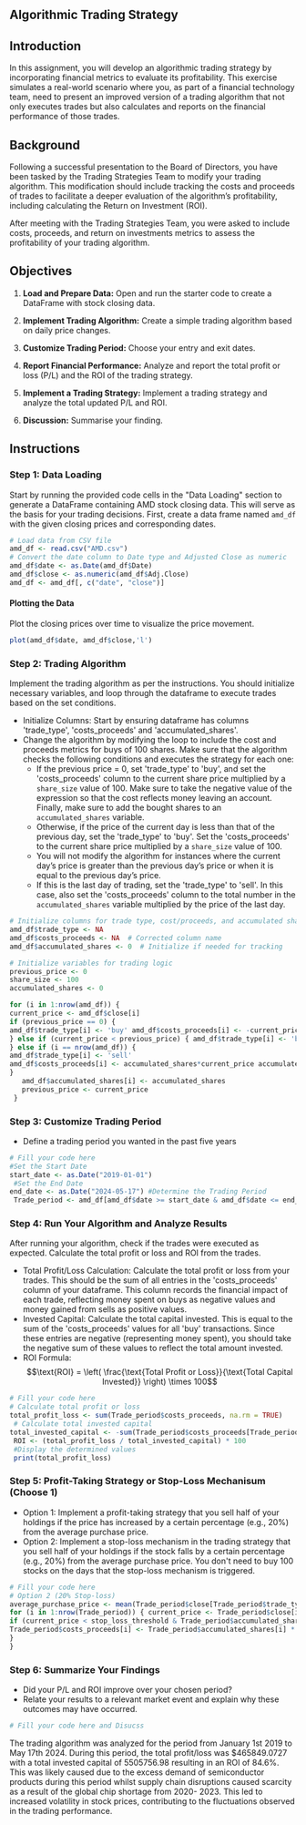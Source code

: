 
## Algorithmic Trading Strategy

## Introduction

In this assignment, you will develop an algorithmic trading strategy by incorporating financial metrics to evaluate its profitability. This exercise simulates a real-world scenario where you, as part of a financial technology team, need to present an improved version of a trading algorithm that not only executes trades but also calculates and reports on the financial performance of those trades.

## Background

Following a successful presentation to the Board of Directors, you have been tasked by the Trading Strategies Team to modify your trading algorithm. This modification should include tracking the costs and proceeds of trades to facilitate a deeper evaluation of the algorithm’s profitability, including calculating the Return on Investment (ROI).

After meeting with the Trading Strategies Team, you were asked to include costs, proceeds, and return on investments metrics to assess the profitability of your trading algorithm.

## Objectives

1. **Load and Prepare Data:** Open and run the starter code to create a DataFrame with stock closing data.

2. **Implement Trading Algorithm:** Create a simple trading algorithm based on daily price changes.

3. **Customize Trading Period:** Choose your entry and exit dates.

4. **Report Financial Performance:** Analyze and report the total profit or loss (P/L) and the ROI of the trading strategy.

5. **Implement a Trading Strategy:** Implement a trading strategy and analyze the total updated P/L and ROI. 

6. **Discussion:** Summarise your finding.


## Instructions

### Step 1: Data Loading

Start by running the provided code cells in the "Data Loading" section to generate a DataFrame containing AMD stock closing data. This will serve as the basis for your trading decisions. First, create a data frame named `amd_df` with the given closing prices and corresponding dates. 

```r
# Load data from CSV file
amd_df <- read.csv("AMD.csv")
# Convert the date column to Date type and Adjusted Close as numeric
amd_df$date <- as.Date(amd_df$Date)
amd_df$close <- as.numeric(amd_df$Adj.Close)
amd_df <- amd_df[, c("date", "close")]
```

#### Plotting the Data
Plot the closing prices over time to visualize the price movement.
```r
plot(amd_df$date, amd_df$close,'l')
```

### Step 2: Trading Algorithm
Implement the trading algorithm as per the instructions. You should initialize necessary variables, and loop through the dataframe to execute trades based on the set conditions.

- Initialize Columns: Start by ensuring dataframe has columns 'trade_type', 'costs_proceeds' and 'accumulated_shares'.
- Change the algorithm by modifying the loop to include the cost and proceeds metrics for buys of 100 shares. Make sure that the algorithm checks the following conditions and executes the strategy for each one:
  - If the previous price = 0, set 'trade_type' to 'buy', and set the 'costs_proceeds' column to the current share price multiplied by a `share_size` value of 100. Make sure to take the negative value of the expression so that the cost reflects money leaving an account. Finally, make sure to add the bought shares to an `accumulated_shares` variable.
  - Otherwise, if the price of the current day is less than that of the previous day, set the 'trade_type' to 'buy'. Set the 'costs_proceeds' to the current share price multiplied by a `share_size` value of 100.
  - You will not modify the algorithm for instances where the current day’s price is greater than the previous day’s price or when it is equal to the previous day’s price.
  - If this is the last day of trading, set the 'trade_type' to 'sell'. In this case, also set the 'costs_proceeds' column to the total number in the `accumulated_shares` variable multiplied by the price of the last day.



```r
# Initialize columns for trade type, cost/proceeds, and accumulated shares in amd_df
amd_df$trade_type <- NA
amd_df$costs_proceeds <- NA  # Corrected column name
amd_df$accumulated_shares <- 0  # Initialize if needed for tracking

# Initialize variables for trading logic
previous_price <- 0
share_size <- 100
accumulated_shares <- 0

for (i in 1:nrow(amd_df)) {
current_price <- amd_df$close[i]
if (previous_price == 0) {
amd_df$trade_type[i] <- 'buy' amd_df$costs_proceeds[i] <- -current_price*share_size accumulated_shares <- accumulated_shares+share_size
} else if (current_price < previous_price) { amd_df$trade_type[i] <- 'buy' amd_df$costs_proceeds[i] <- -current_price*share_size accumulated_shares <- accumulated_shares+share_size
} else if (i == nrow(amd_df)) {
amd_df$trade_type[i] <- 'sell'
amd_df$costs_proceeds[i] <- accumulated_shares*current_price accumulated_shares <- 0
}
   amd_df$accumulated_shares[i] <- accumulated_shares
   previous_price <- current_price
 }
```


### Step 3: Customize Trading Period
- Define a trading period you wanted in the past five years 
```r
# Fill your code here
#Set the Start Date
start_date <- as.Date("2019-01-01")
 #Set the End Date
end_date <- as.Date("2024-05-17") #Determine the Trading Period
 Trade_period <- amd_df[amd_df$date >= start_date & amd_df$date <= end_date, ]
```


### Step 4: Run Your Algorithm and Analyze Results
After running your algorithm, check if the trades were executed as expected. Calculate the total profit or loss and ROI from the trades.

- Total Profit/Loss Calculation: Calculate the total profit or loss from your trades. This should be the sum of all entries in the 'costs_proceeds' column of your dataframe. This column records the financial impact of each trade, reflecting money spent on buys as negative values and money gained from sells as positive values.
- Invested Capital: Calculate the total capital invested. This is equal to the sum of the 'costs_proceeds' values for all 'buy' transactions. Since these entries are negative (representing money spent), you should take the negative sum of these values to reflect the total amount invested.
- ROI Formula: $$\text{ROI} = \left( \frac{\text{Total Profit or Loss}}{\text{Total Capital Invested}} \right) \times 100$$

```r
# Fill your code here
# Calculate total profit or loss
total_profit_loss <- sum(Trade_period$costs_proceeds, na.rm = TRUE)
 # Calculate total invested capital
total_invested_capital <- -sum(Trade_period$costs_proceeds[Trade_period$trade_type == 'buy'], na.rm = TRUE) # Calculate ROI
 ROI <- (total_profit_loss / total_invested_capital) * 100
 #Display the determined values
 print(total_profit_loss)
```

### Step 5: Profit-Taking Strategy or Stop-Loss Mechanisum (Choose 1)
- Option 1: Implement a profit-taking strategy that you sell half of your holdings if the price has increased by a certain percentage (e.g., 20%) from the average purchase price.
- Option 2: Implement a stop-loss mechanism in the trading strategy that you sell half of your holdings if the stock falls by a certain percentage (e.g., 20%) from the average purchase price. You don't need to buy 100 stocks on the days that the stop-loss mechanism is triggered.


```r
# Fill your code here
# Option 2 (20% Stop-loss)
average_purchase_price <- mean(Trade_period$close[Trade_period$trade_type == 'buy'], na.rm = TRUE) stop_loss_threshold <- average_purchase_price * 0.80
for (i in 1:nrow(Trade_period)) { current_price <- Trade_period$close[i]
if (current_price < stop_loss_threshold & Trade_period$accumulated_shares[i] > 0) { Trade_period$trade_type[i] <- 'sell'
Trade_period$costs_proceeds[i] <- Trade_period$accumulated_shares[i] * current_price / 2 Trade_period$accumulated_shares[i] <- Trade_period$accumulated_shares[i] / 2
}
}
```


### Step 6: Summarize Your Findings
- Did your P/L and ROI improve over your chosen period?
- Relate your results to a relevant market event and explain why these outcomes may have occurred.


```r
# Fill your code here and Disucss
```

The trading algorithm was analyzed for the period from January 1st 2019 to May 17th 2024. During this period, the total profit/loss was $465849.0727 with a total invested capital of 5505756.98 resulting in an ROI of 84.6%. This was likely caused due to the excess demand of semiconductor products during this period whilst supply chain disruptions caused scarcity as a result of the global chip shortage from 2020- 2023. This led to increased volatility in stock prices, contributing to the fluctuations observed in the trading performance.




